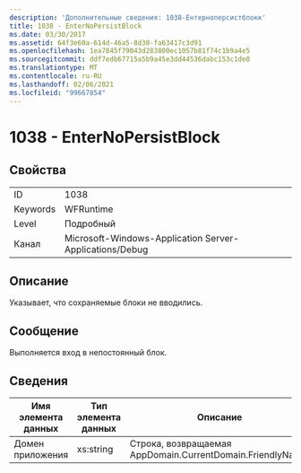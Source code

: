 ```yaml
---
description: 'Дополнительные сведения: 1038-Ентерноперсистблокк'
title: 1038 - EnterNoPersistBlock
ms.date: 03/30/2017
ms.assetid: 64f3e60a-614d-46a5-8d30-fa63417c3d91
ms.openlocfilehash: 1ea7845f79043d283800ec1057b81f74c1b9a4e5
ms.sourcegitcommit: ddf7edb67715a5b9a45e3dd44536dabc153c1de0
ms.translationtype: MT
ms.contentlocale: ru-RU
ms.lasthandoff: 02/06/2021
ms.locfileid: "99667854"
---
```

# <a name="1038---enternopersistblock"></a>1038 - EnterNoPersistBlock

## <a name="properties"></a>Свойства  
  
|||  
|-|-|  
|ID|1038|  
|Keywords|WFRuntime|  
|Level|Подробный|  
|Канал|Microsoft-Windows-Application Server-Applications/Debug|  
  
## <a name="description"></a>Описание  

 Указывает, что сохраняемые блоки не вводились.  
  
## <a name="message"></a>Сообщение  

 Выполняется вход в непостоянный блок.  
  
## <a name="details"></a>Сведения  
  
|Имя элемента данных|Тип элемента данных|Описание|  
|--------------------|--------------------|-----------------|  
|Домен приложения|xs:string|Строка, возвращаемая AppDomain.CurrentDomain.FriendlyName.|
